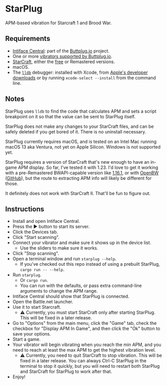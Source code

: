 # StarPlug

APM-based vibration for Starcraft 1 and Brood War.

## Requirements

- [Intiface Central](https://intiface.com/central/): part of the [Buttplug.io](https://buttplug.io/) project.
- One or more [vibrators supported by Buttplug.io](https://iostindex.com/).
- [StarCraft](https://starcraft.com/), either the [free](https://battle.net/download/getInstallerForGame?version=LIVE&gameProgram=STARCRAFT) or Remastered versions.
- macOS.
- The [`lldb`](https://lldb.llvm.org/) debugger: installed with Xcode, from [Apple's developer downloads](https://developer.apple.com/downloads/) or by running `xcode-select --install` from the command line.

## Notes

StarPlug uses `lldb` to find the code that calculates APM and sets a script breakpoint on it so that the value can be sent to StarPlug itself.

StarPlug does not make any changes to your StarCraft files, and can be safely deleted if you get bored of it. There is no uninstall necessary.

StarPlug currently requires macOS, and is tested on an Intel Mac running macOS 13 aka Ventura, not yet on Apple Silicon. Windows is not supported yet.

StarPlug requires a version of StarCraft that's new enough to have an in-game APM display. So far, I've tested it with 1.23. I'd love to get it working with a pre-Remastered BWAPI-capable version like [1.16.1](https://www.cs.mun.ca/~dchurchill/starcraftaicomp/resources.shtml), or with [OpenBW](http://www.openbw.com/) ([GitHub](https://github.com/OpenBW/openbw)), but the route to extracting APM info will likely be different for those.

It definitely does not work with StarCraft II. That'll be fun to figure out.

## Instructions

- Install and open Intiface Central.
- Press the ▶️ button to start its server.
- Click the Devices tab.
- Click "Start scanning".
- Connect your vibrator and make sure it shows up in the device list.
  - Use the sliders to make sure it works.
- Click "Stop scanning".
- Open a terminal window and run `starplug --help`.
  - If you've checked out this repo instead of using a prebuilt StarPlug, `cargo run -- --help`.
- Run `starplug`.
  - Or `cargo run`. 
  - You can run with the defaults, or pass extra command-line arguments to change the APM range.
- Intiface Central should show that StarPlug is connected.
- Open the Battle.net launcher.
- Use it to start Starcraft.
  - ⚠️ Currently, you must start StarCraft only after starting StarPlug. This will be fixed in a later release.
- Go to "Options" from the main menu, click the "Game" tab, check the checkbox for "Display APM In Game", and then click the "Ok" button to save your options.
- Start a game.
- Your vibrator will begin vibrating when you reach the min APM, and you need to reach at least the max APM to get the highest vibration level.
  - ⚠️ Currently, you need to quit StarCraft to stop vibration. This will be fixed in a later release. You can always Ctrl-C StarPlug in the terminal to stop it quickly, but you will need to restart both StarPlug and StarCraft for StarPlug to work after that.
- Enjoy!
